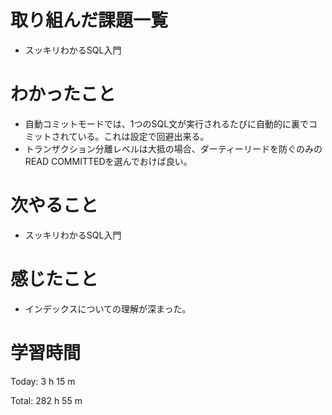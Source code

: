 # 取り組んだ課題一覧
- スッキリわかるSQL入門

# わかったこと
- 自動コミットモードでは、1つのSQL文が実行されるたびに自動的に裏でコミットされている。これは設定で回避出来る。
- トランザクション分離レベルは大抵の場合、ダーティーリードを防ぐのみのREAD COMMITTEDを選んでおけば良い。

# 次やること
- スッキリわかるSQL入門

# 感じたこと
- インデックスについての理解が深まった。

# 学習時間
Today: 3 h 15 m

Total: 282 h 55 m
